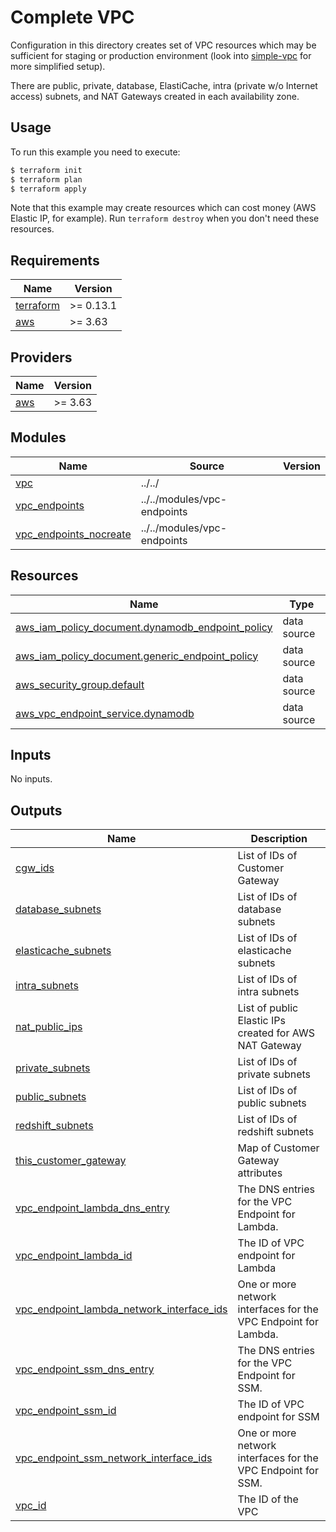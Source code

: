 # Complete VPC

Configuration in this directory creates set of VPC resources which may be sufficient for staging or production environment (look into [simple-vpc](../simple-vpc) for more simplified setup).

There are public, private, database, ElastiCache, intra (private w/o Internet access) subnets, and NAT Gateways created in each availability zone.

## Usage

To run this example you need to execute:

```bash
$ terraform init
$ terraform plan
$ terraform apply
```

Note that this example may create resources which can cost money (AWS Elastic IP, for example). Run `terraform destroy` when you don't need these resources.

<!-- BEGINNING OF PRE-COMMIT-TERRAFORM DOCS HOOK -->
## Requirements

| Name | Version |
|------|---------|
| <a name="requirement_terraform"></a> [terraform](#requirement\_terraform) | >= 0.13.1 |
| <a name="requirement_aws"></a> [aws](#requirement\_aws) | >= 3.63 |

## Providers

| Name | Version |
|------|---------|
| <a name="provider_aws"></a> [aws](#provider\_aws) | >= 3.63 |

## Modules

| Name | Source | Version |
|------|--------|---------|
| <a name="module_vpc"></a> [vpc](#module\_vpc) | ../../ |  |
| <a name="module_vpc_endpoints"></a> [vpc\_endpoints](#module\_vpc\_endpoints) | ../../modules/vpc-endpoints |  |
| <a name="module_vpc_endpoints_nocreate"></a> [vpc\_endpoints\_nocreate](#module\_vpc\_endpoints\_nocreate) | ../../modules/vpc-endpoints |  |

## Resources

| Name | Type |
|------|------|
| [aws_iam_policy_document.dynamodb_endpoint_policy](https://registry.terraform.io/providers/hashicorp/aws/latest/docs/data-sources/iam_policy_document) | data source |
| [aws_iam_policy_document.generic_endpoint_policy](https://registry.terraform.io/providers/hashicorp/aws/latest/docs/data-sources/iam_policy_document) | data source |
| [aws_security_group.default](https://registry.terraform.io/providers/hashicorp/aws/latest/docs/data-sources/security_group) | data source |
| [aws_vpc_endpoint_service.dynamodb](https://registry.terraform.io/providers/hashicorp/aws/latest/docs/data-sources/vpc_endpoint_service) | data source |

## Inputs

No inputs.

## Outputs

| Name | Description |
|------|-------------|
| <a name="output_cgw_ids"></a> [cgw\_ids](#output\_cgw\_ids) | List of IDs of Customer Gateway |
| <a name="output_database_subnets"></a> [database\_subnets](#output\_database\_subnets) | List of IDs of database subnets |
| <a name="output_elasticache_subnets"></a> [elasticache\_subnets](#output\_elasticache\_subnets) | List of IDs of elasticache subnets |
| <a name="output_intra_subnets"></a> [intra\_subnets](#output\_intra\_subnets) | List of IDs of intra subnets |
| <a name="output_nat_public_ips"></a> [nat\_public\_ips](#output\_nat\_public\_ips) | List of public Elastic IPs created for AWS NAT Gateway |
| <a name="output_private_subnets"></a> [private\_subnets](#output\_private\_subnets) | List of IDs of private subnets |
| <a name="output_public_subnets"></a> [public\_subnets](#output\_public\_subnets) | List of IDs of public subnets |
| <a name="output_redshift_subnets"></a> [redshift\_subnets](#output\_redshift\_subnets) | List of IDs of redshift subnets |
| <a name="output_this_customer_gateway"></a> [this\_customer\_gateway](#output\_this\_customer\_gateway) | Map of Customer Gateway attributes |
| <a name="output_vpc_endpoint_lambda_dns_entry"></a> [vpc\_endpoint\_lambda\_dns\_entry](#output\_vpc\_endpoint\_lambda\_dns\_entry) | The DNS entries for the VPC Endpoint for Lambda. |
| <a name="output_vpc_endpoint_lambda_id"></a> [vpc\_endpoint\_lambda\_id](#output\_vpc\_endpoint\_lambda\_id) | The ID of VPC endpoint for Lambda |
| <a name="output_vpc_endpoint_lambda_network_interface_ids"></a> [vpc\_endpoint\_lambda\_network\_interface\_ids](#output\_vpc\_endpoint\_lambda\_network\_interface\_ids) | One or more network interfaces for the VPC Endpoint for Lambda. |
| <a name="output_vpc_endpoint_ssm_dns_entry"></a> [vpc\_endpoint\_ssm\_dns\_entry](#output\_vpc\_endpoint\_ssm\_dns\_entry) | The DNS entries for the VPC Endpoint for SSM. |
| <a name="output_vpc_endpoint_ssm_id"></a> [vpc\_endpoint\_ssm\_id](#output\_vpc\_endpoint\_ssm\_id) | The ID of VPC endpoint for SSM |
| <a name="output_vpc_endpoint_ssm_network_interface_ids"></a> [vpc\_endpoint\_ssm\_network\_interface\_ids](#output\_vpc\_endpoint\_ssm\_network\_interface\_ids) | One or more network interfaces for the VPC Endpoint for SSM. |
| <a name="output_vpc_id"></a> [vpc\_id](#output\_vpc\_id) | The ID of the VPC |
<!-- END OF PRE-COMMIT-TERRAFORM DOCS HOOK -->
